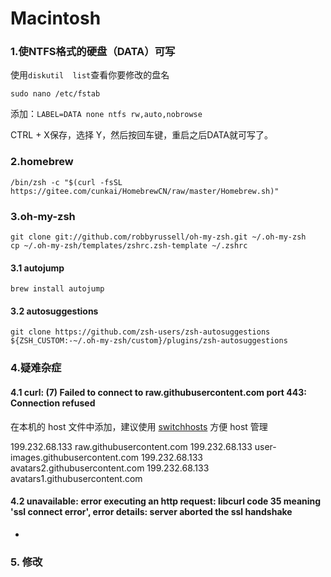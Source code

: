 # Macintosh

### 1.使NTFS格式的硬盘（DATA）可写

使用`diskutil  list`查看你要修改的盘名

```shell
sudo nano /etc/fstab
```

添加：`LABEL=DATA none ntfs rw,auto,nobrowse`

CTRL + X保存，选择 Y，然后按回车键，重启之后DATA就可写了。

### 2.homebrew

```shell
/bin/zsh -c "$(curl -fsSL https://gitee.com/cunkai/HomebrewCN/raw/master/Homebrew.sh)"
```

### 3.oh-my-zsh

```shell
git clone git://github.com/robbyrussell/oh-my-zsh.git ~/.oh-my-zsh
cp ~/.oh-my-zsh/templates/zshrc.zsh-template ~/.zshrc
```

#### 3.1 autojump

```shell
brew install autojump
```

#### 3.2 autosuggestions

```shell
git clone https://github.com/zsh-users/zsh-autosuggestions ${ZSH_CUSTOM:-~/.oh-my-zsh/custom}/plugins/zsh-autosuggestions
```

### 4.疑难杂症

#### 4.1 curl: (7) Failed to connect to raw.githubusercontent.com port 443: Connection refused

在本机的 host 文件中添加，建议使用 [switchhosts](https://github.com/oldj/SwitchHosts/releases) 方便 host 管理

199.232.68.133 raw.githubusercontent.com
199.232.68.133 user-images.githubusercontent.com
199.232.68.133 avatars2.githubusercontent.com
199.232.68.133 avatars1.githubusercontent.com

#### 4.2 unavailable: error executing an http request: libcurl code 35 meaning 'ssl connect error', error details: server aborted the ssl handshake

-

### 5. 修改

